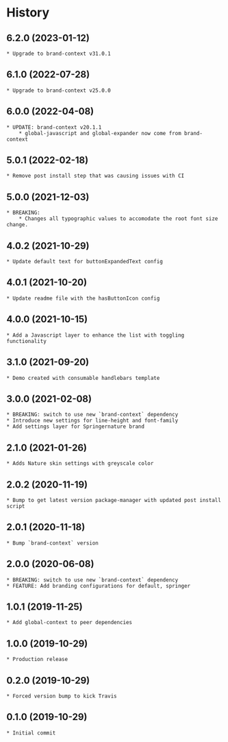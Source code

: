 # History

## 6.2.0 (2023-01-12)
    * Upgrade to brand-context v31.0.1

## 6.1.0 (2022-07-28)
    * Upgrade to brand-context v25.0.0

## 6.0.0 (2022-04-08)
    * UPDATE: brand-context v20.1.1
        * global-javascript and global-expander now come from brand-context

## 5.0.1 (2022-02-18)
    * Remove post install step that was causing issues with CI

## 5.0.0 (2021-12-03)
    * BREAKING:
        * Changes all typographic values to accomodate the root font size change.
## 4.0.2 (2021-10-29)
    * Update default text for buttonExpandedText config

## 4.0.1 (2021-10-20)
    * Update readme file with the hasButtonIcon config

## 4.0.0 (2021-10-15)
    * Add a Javascript layer to enhance the list with toggling functionality

## 3.1.0 (2021-09-20)
    * Demo created with consumable handlebars template

## 3.0.0 (2021-02-08)

    * BREAKING: switch to use new `brand-context` dependency
    * Introduce new settings for line-height and font-family
    * Add settings layer for Springernature brand

## 2.1.0 (2021-01-26)
    * Adds Nature skin settings with greyscale color

## 2.0.2 (2020-11-19)
    * Bump to get latest version package-manager with updated post install script

## 2.0.1 (2020-11-18)
    * Bump `brand-context` version

## 2.0.0 (2020-06-08)
    * BREAKING: switch to use new `brand-context` dependency
    * FEATURE: Add branding configurations for default, springer

## 1.0.1 (2019-11-25)
    * Add global-context to peer dependencies

## 1.0.0 (2019-10-29)
    * Production release

## 0.2.0 (2019-10-29)
    * Forced version bump to kick Travis

## 0.1.0 (2019-10-29)
    * Initial commit
